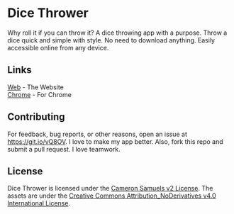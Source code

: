 # Dice Thrower
Why roll it if you can throw it? A dice throwing app with a purpose.
Throw a dice quick and simple with style. No need to download anything.
Easily accessible online from any device.

## Links
[Web](https://dice.ml) - The Website
<br>[Chrome](https://goo.gl/knfd3k) - For Chrome

## Contributing
For feedback, bug reports, or other reasons, open an issue at <https://git.io/vQ8OV>. I love to make my app better. Also, fork this repo and submit a pull request. I love teamwork.

## License
Dice Thrower is licensed under the [Cameron Samuels v2 License](LICENSE). The assets are under the [Creative Commons Attribution_NoDerivatives v4.0 International License](https://creativecommons.org/licenses/by-nd/4.0/legalcode).
